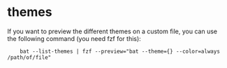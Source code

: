 # themes

If you want to preview the different themes on a custom file, you can use the following command (you need fzf for this):

```
    bat --list-themes | fzf --preview="bat --theme={} --color=always /path/of/file"
```
